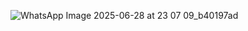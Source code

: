 ![WhatsApp Image 2025-06-28 at 23 07 09_b40197ad](https://github.com/user-attachments/assets/444b8b97-1222-4997-93eb-311d824b2360)
